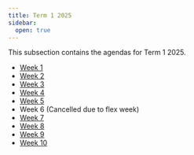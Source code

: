 ```yaml
---
title: Term 1 2025
sidebar:
  open: true
---
```


This subsection contains the agendas for Term 1 2025.

- [Week 1](week-1)
- [Week 2](week-2)
- [Week 3](week-3)
- [Week 4](week-4)
- [Week 5](week-5)
- Week 6 (Cancelled due to flex week)
- [Week 7](week-7)
- [Week 8](week-8)
- [Week 9](week-9)
- [Week 10](week-10)
